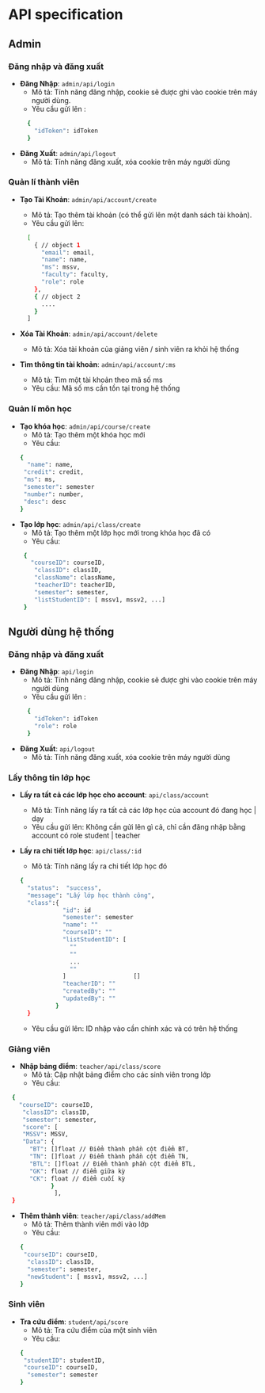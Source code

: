 # API specification

## Admin

### Đăng nhập và đăng xuất
- **Đăng Nhập**: `admin/api/login`  
    - Mô tả: Tính năng đăng nhập, cookie sẽ được ghi vào cookie trên máy người dùng.
    - Yêu cầu gửi lên :
    ```bash
      {
        "idToken": idToken
      }
    ```
- **Đăng Xuất**: `admin/api/logout`  
   - Mô tả: Tính năng đăng xuất, xóa cookie trên máy người dùng

### Quản lí thành viên

 - **Tạo Tài Khoản**: `admin/api/account/create`  
    - Mô tả: Tạo thêm tài khoản (có thể gửi lên một danh sách tài khoản).
    - Yêu cầu gửi lên:
    ```bash
      [
        { // object 1
          "email": email,
          "name": name,
          "ms": mssv,
          "faculty": faculty,
          "role": role
        },
        { // object 2
          ....
        }
      ]
    ```
- **Xóa Tài Khoản**: `admin/api/account/delete`
   - Mô tả: Xóa tài khoản của giảng viên / sinh viên ra khỏi hệ thống
 
- **Tìm thông tin tài khoản**: `admin/api/account/:ms`
    - Mô tả: Tìm một tài khoản theo mã số ms
    - Yêu cầu: Mã số ms cần tồn tại trong hệ thống

### Quản lí môn học

- **Tạo khóa học**: `admin/api/course/create`
    - Mô tả: Tạo thêm một khóa học mới
    - Yêu cầu: 
   ```bash
   {
     "name": name,
    "credit": credit,
    "ms": ms,
    "semester": semester
    "number": number,
    "desc": desc
   }
    ```
- **Tạo lớp học**: `admin/api/class/create`
    - Mô tả: Tạo thêm một lớp học mới trong khóa học đã có
    - Yêu cầu:
  ```bash
   {
     "courseID": courseID,
      "classID": classID,
      "className": className,
      "teacherID": teacherID,
      "semester": semester,
      "listStudentID": [ mssv1, mssv2, ...]
   }
    ```
## Người dùng hệ thống
### Đăng nhập và đăng xuất
- **Đăng Nhập**: `api/login`  
    - Mô tả: Tính năng đăng nhập, cookie sẽ được ghi vào cookie trên máy người dùng
    - Yêu cầu gửi lên :
    ```bash
      {
        "idToken": idToken
        "role": role 
      }
    ```
- **Đăng Xuất**: `api/logout`  
   - Mô tả: Tính năng đăng xuất, xóa cookie trên máy người dùng
### Lấy thông tin lớp học
- **Lấy ra tất cả các lớp học cho account**: `api/class/account`
    - Mô tả: Tính năng lấy ra tất cả các lớp học của account đó đang học | dạy
    - Yêu cầu gửi lên: Không cần gửi lên gì cả, chỉ cần đăng nhập bằng account có role student | teacher

- **Lấy ra chi tiết lớp học**: `api/class/:id`
   - Mô tả: Tính năng lấy ra chi tiết lớp học đó
    ```bash
    { 
      "status":  "success",
      "message": "Lấy lớp học thành công",
      "class":{
                "id": id           
                "semester": semester        
                "name": ""             
                "courseID": ""         
                "listStudentID": [
                  ""
                  ""
                  ...
                  ""
                ]                   []    
                "teacherID": ""     
                "createdBy": ""     
                "updatedBy": ""     
              }
      }
    ```     
   - Yêu cầu gửi lên: ID nhập vào cần chính xác và có trên hệ thống

### Giảng viên
  - **Nhập bảng điểm**: `teacher/api/class/score`
    - Mô tả: Cập nhật bảng điểm cho các sinh viên trong lớp
    - Yêu cầu:
  ```bash
   {
     "courseID": courseID,
      "classID": classID,
      "semester": semester,
      "score": [
      "MSSV": MSSV,
      "Data": {
        "BT": []float // Điểm thành phần cột điểm BT,
        "TN": []float // Điểm thành phần cột điểm TN,
        "BTL": []float // Điểm thành phần cột điểm BTL,
        "GK": float // điểm giữa kỳ
        "CK": float // điểm cuối kỳ
              }
               ],
   }

```

 - **Thêm thành viên**: `teacher/api/class/addMem`
    - Mô tả: Thêm thành viên mới vào lớp
    - Yêu cầu:
    ```bash
   {
     "courseID": courseID,
      "classID": classID,
      "semester": semester,
      "newStudent": [ mssv1, mssv2, ...]
   }
    ```

### Sinh viên
- **Tra cứu điểm**: `student/api/score`
    - Mô tả: Tra cứu điểm của một sinh viên
    - Yêu cầu:
    ```bash
   {
     "studentID": studentID,
     "courseID": courseID,
      "semester": semester
   }
    ```

